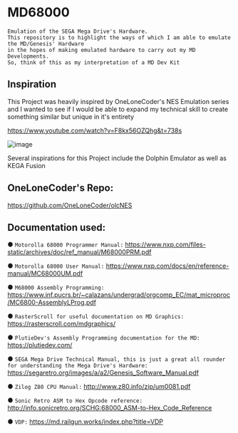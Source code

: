 # MD68000

```
Emulation of the SEGA Mega Drive's Hardware.
This repository is to highlight the ways of which I am able to emulate the MD/Genesis' Hardware
in the hopes of making emulated hardware to carry out my MD Developments.
So, think of this as my interpretation of a MD Dev Kit
```


## Inspiration
This Project was heavily inspired by OneLoneCoder's NES Emulation series and I wanted to see if I would be able to expand my technical skill to
create something similar but unique in it's entirety

https://www.youtube.com/watch?v=F8kx56OZQhg&t=738s

![image](https://user-images.githubusercontent.com/107435091/173459479-ca9f8eaf-2573-4a46-b99b-335871003a8d.png)

Several inspirations for this Project include the Dolphin Emulator as well as KEGA Fusion

## OneLoneCoder's Repo:
https://github.com/OneLoneCoder/olcNES


## Documentation used:

● ```Motorolla 68000 Programmer Manual:``` https://www.nxp.com/files-static/archives/doc/ref_manual/M68000PRM.pdf

● ```Motorolla 68000 User Manual:``` https://www.nxp.com/docs/en/reference-manual/MC68000UM.pdf

● ```M68000 Assembly Programming:``` https://www.inf.pucrs.br/~calazans/undergrad/orgcomp_EC/mat_microproc/MC6800-AssemblyLProg.pdf

● ```RasterScroll for useful documentation on MD Graphics:``` https://rasterscroll.com/mdgraphics/

● ```PlutieDev's Assembly Programming documentation for the MD:``` https://plutiedev.com/

● ```SEGA Mega Drive Technical Manual, this is just a great all rounder for understanding the Mega Drive's Hardware:``` https://segaretro.org/images/a/a2/Genesis_Software_Manual.pdf

● ```Zilog Z80 CPU Manual:``` http://www.z80.info/zip/um0081.pdf

● ```Sonic Retro ASM to Hex Opcode reference:``` http://info.sonicretro.org/SCHG:68000_ASM-to-Hex_Code_Reference

● ```VDP:``` https://md.railgun.works/index.php?title=VDP


